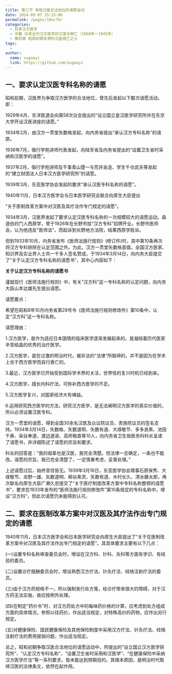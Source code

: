 ```yaml
---
title: 第三节 争取汉医合法地位的请愿运动
date: 2024-09-07 15:25:06
permalink: /pages/10ac76/
categories:
  - 日本汉方医学
  - 中篇 日本近代汉方医学的沉落与救亡（1868年～1945年）
  - 第四章 昭和初期复燃的汉医救亡之火
tags:
  - 
author: 
  name: xugaoyi
  link: https://github.com/xugaoyi
---
```

## 一、要求认定汉医专科名称的请愿

昭和前期，汉医界为争取汉方医学的合法地位，曾先后发起以下数次请愿活动。即：

1929年4月，东洋医道会向第58次议会提出的“设立国立皇汉医学研究所并在东京大学开设汉医讲座的请愿。”

1934年2月，由汉方一贯堂矢数格发起，向内务省提出“承认汉方专科名称”的请原。

1936年7月，偕行学苑讲师代表发起，向陆军省及内务省提出的“设置卫生省时采纳和汉医学的请愿”。

1937年2月，偕行学苑讲师及干事青山楚一与荒井金造、学生千仓武夫等发起的“建立财团法人日本汉方医学研究所”的请愿。

1939年3月，东亚医学协会发起的要求“承认汉医专科名称的请愿”。

1940年11月，日本汉方医学会与日本医学研究会联合向厚生大臣提出

“关于医制改革方案中对汉医及其疗法作专门规定的请愿”。

1934年3月，汉医界发起了要求认定汉医专科名称的一次规模较大的请愿运动。森道伯的门人西原学，曾于1926年在长野市挂“汉方专科”招牌开业。长野市医师会，认为他违反“医师法”，而起诉到长野地方法院，结果西原学胜诉。

但到1933年10月，内务省发布《医师法施行规则》(修订件)时，其中第10条再次将汉方专科排除在认定范围之外。为此，汉方一贯堂矢数格首倡，全国汉方医家、知识界及实业界人士共一千多人签名赞成，于1934年3月14日，向内务大臣提交了“关于认定汉方专科名称的请愿书”，其中心内容如下：

**关于认定汉方专科名称的请愿书**

谨就现行《医师法施行规则》中，有关“汉方科”这一专科名称的认定问题，向内务大臣山本达雄先生提出请愿。

请愿要点：

希望在昭和8年10月内务省第28号令《医师法施行规则修改件》第10条中，认定“汉方科”这一专科名称。

请愿理由：

1.汉方医学，是作为适应日本国情的临床医学逐渐发展起来的，是凝结着历代医家辛苦结晶的优秀的治疗医学。

2.汉方医学，是在过激的明治时代，被非法的“法律”所取缔的，并不是因为在学术上劣于西方医学而自行衰亡的。

3.最近，汉方医学已开始受到国际学术界的关注，世界性的复兴时机已经到来。

4.汉方医学，擅长内科疗法，可弥补西方医学的不足。

5.汉方医学复兴，对国家经济大有裨益。

6.运用研究西方医学的方法，研究汉方医学，是无法阐明汉方医学的真实价值的，所以必须设置汉医专科。

汉方一贯堂的请愿，得到全国30余名汉医及众议院议员、贵族院议员的签名支持。1934年3月14日，矢数格、矢数道明、矢数有道、大琢敬节、多多良素、池田千寿、染谷奉道、渡边道淑、高桥敬直等10人，向内务省卫生局医务科科长呈递了请愿书，并详细陈述了请愿的宗旨和要求。

科长的回答是：“我的祖辈也是汉医，我完全清楚。但法律一旦确定，一条也不能改。请愿的宗旨，我已完全清楚了，一定慎重考虑，妥善处理。”

上述请愿过后，始终音信皆无。1939年3月16日，东亚医学协会理事石原保秀、大琢敬节、龙野一雄、矢数道明、柳谷素灵、矢数有道、木村长久、清水藤太郎，再次联名向厚生大臣广濑久忠提交了“关于医疗制度改革方案中专科名称整顿的请愿书”，要求在1933年发布的“医师法施行规则修改件”第10条规定的专科名称中，增设“汉方科”，但此次请愿仍未能得到认可。

## 二、要求在医制改革方案中对汉医及其疗法作出专门规定的请愿

1940年11月，日本汉方医学会和日本医学研究会向厚生大臣提出了“关于在医制改革方案中对汉医及其疗法作出专门规定的请愿”。其具体要求主要有以下几点：

(一)设置专科名称审查委员会时，增设在汉方科、针科、灸科等方面有学识、有经验的委员。

(二)设置诊疗报酬委员会时，增设熟悉汉方疗法、针灸疗法、经络注射疗法的委员。

(三)由于汉方药规格不一，所以强制发行处方笺，给诊疗带来很大的障碍，对于汉方药无法实施，故应按例外处理。

(四)在制定“药价令”时，对汉方药处方中的每味药价格的计算，应考虑到处方组成方面的具体情况，参照以往药价，作出适当规定，对特殊高价的药物，应作出另行规定。

(五)对健康保险、国民健康保险及其他保险制度中采用汉方疗法、针灸疗法、经络注射疗法的费用报销问题，作出适当规定。

总之，昭和初期争取汉医合法地位的请愿运动中，所提出的“设立国立汉方医学研究所”、“认定汉方专科名称”、“设置卫生省时采用和汉医学”、“在健康保险中采纳汉方医学疗法”等一系列要求，皆未能达到预期目的。其根本原因，是明治时代取缔汉医的法律条文，依然在起作用。